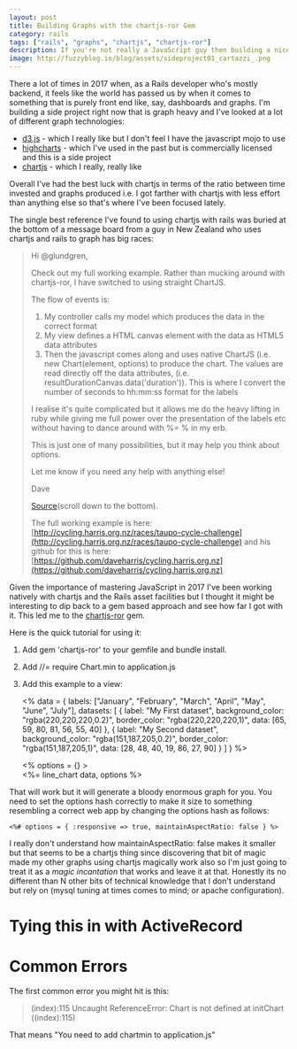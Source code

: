 ```yaml
---
layout: post
title: Building Graphs with the chartjs-ror Gem
category: rails
tags: ["rails", "graphs", "chartjs", "chartjs-ror"]
description: If you're not really a JavaScript guy then building a nice dashboard can really be an exercise in pain and futility.  Here I use the chartjs-ror gem to build a nice looking dashboard.
image: http://fuzzyblog.io/blog/assets/sideproject01_cartazzi_.png
---
```

There a lot of times in 2017 when, as a Rails developer who's mostly backend, it feels like the world has passed us by when it comes to something that is purely front end like, say, dashboards and graphs.  I'm building a side project right now that is graph heavy and I've looked at a lot of different graph technologies:

* [d3.js](https://d3js.org/) - which I really like but I don't feel I have the javascript mojo to use
* [highcharts](http://www.highcharts.com/) - which I've used in the past but is commercially licensed and this is a side project
* [chartjs](http://www.chartjs.org/) - which I really, really like

Overall I've had the best luck with chartjs in terms of the ratio between time invested and graphs produced i.e. I got farther with chartjs with less effort than anything else so that's where I've been focused lately.  

The single best reference I've found to using chartjs with rails was buried at the bottom of a message board from a guy in New Zealand who uses chartjs and rails to graph has big races:

<blockquote>
  Hi @glundgren,

  Check out my full working example. Rather than mucking around with chartjs-ror, I have switched to using straight ChartJS.

  The flow of events is:
  1. My controller calls my model which produces the data in the correct format
  2. My view defines a HTML canvas element with the data as HTML5 data attributes
  3. Then the javascript comes along and uses native ChartJS (i.e. new Chart(element, options) to produce the chart. The values are read directly off the data attributes, (i.e. resultDurationCanvas.data('duration')). This is where I convert the number of seconds to hh:mm:ss format for the labels

  I realise it's quite complicated but it allows me do the heavy lifting in ruby while giving me full power over the presentation of the labels etc without having to dance around with %= % in my erb.

  This is just one of many possibilities, but it may help you think about options.

  Let me know if you need any help with anything else!

  Dave

  [Source](https://www.bountysource.com/issues/7948443-graphing-times )(scroll down to the bottom).
  
  The full working example is here: [http://cycling.harris.org.nz/races/taupo-cycle-challenge](http://cycling.harris.org.nz/races/taupo-cycle-challenge) and his github for this is here: [https://github.com/daveharris/cycling.harris.org.nz](https://github.com/daveharris/cycling.harris.org.nz)
</blockquote>

Given the importance of mastering JavaScript in 2017 I've been working natively with chartjs and the Rails asset facilities but I thought it might be interesting to dip back to a gem based approach and see how far I got with it.  This led me to the [chartjs-ror](https://github.com/airblade/chartjs-ror) gem.

Here is the quick tutorial for using it:

1.  Add gem 'chartjs-ror' to your gemfile and bundle install.
2.  Add //= require Chart.min to application.js
3.  Add this example to a view:

    <%
        data = {
          labels: ["January", "February", "March", "April", "May", "June", "July"],
          datasets: [
            {
                label: "My First dataset",
                background_color: "rgba(220,220,220,0.2)",
                border_color: "rgba(220,220,220,1)",
                data: [65, 59, 80, 81, 56, 55, 40]
            },
            {
                label: "My Second dataset",
                background_color: "rgba(151,187,205,0.2)",
                border_color: "rgba(151,187,205,1)",
                data: [28, 48, 40, 19, 86, 27, 90]
            }
          ]
        }
     %>

    <% options = {} >    
    <%= line_chart data, options %>

That will work but it will generate a bloody enormous graph for you.  You need to set the options hash correctly to make it size to something resembling a correct web app by changing the options hash as follows:

    <%# options = { :responsive => true, maintainAspectRatio: false } %>   
    
I really don't understand how maintainAspectRatio: false makes it smaller but that seems to be a chartjs thing since discovering that bit of magic made my other graphs using chartjs magically work also so I'm just going to treat it as a *magic incantation* that works and leave it at that.  Honestly its no different than N other bits of technical knowledge that I don't understand but rely on (mysql tuning at times comes to mind; or apache configuration).

# Tying this in with ActiveRecord


# Common Errors

The first common error you might hit is this:

> (index):115 Uncaught ReferenceError: Chart is not defined   at initChart ((index):115)

That means "You need to add chartmin to application.js"
